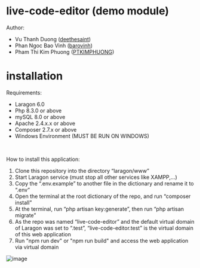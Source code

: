 # live-code-editor (demo module)
Author:
- Vu Thanh Duong (<a href="">deethesaint</a>)
- Phan Ngoc Bao Vinh (<a href="">barovinh</a>)
- Pham Thi Kim Phuong (<a href="">PTKIMPHUONG</a>)
# installation
Requirements:
- Laragon 6.0
- Php 8.3.0 or above
- mySQL 8.0 or above
- Apache 2.4.x.x or above
- Composer 2.7.x or above
- Windows Environment (MUST BE RUN ON WINDOWS)
<br>

How to install this application:

1. Clone this repository into the directory “laragon/www”
2. Start Laragon service (must stop all other services like XAMPP,…)
3. Copy the “.env.example” to another file in the dictionary and rename it to “.env”
4. Open the terminal at the root dictionary of the repo, and run “composer install”
5. At the terminal, run “php artisan key:generate”, then run “php artisan migrate”
6. As the repo was named “live-code-editor” and the default virtual domain of Laragon was set to “.test”, “live-code-editor.test” is the virtual domain of this web application
7. Run "npm run dev" or "npm run build" and access the web application via virtual domain

![image](https://github.com/user-attachments/assets/b2d1cf60-226e-4413-85b6-cf64e8537ac2)
